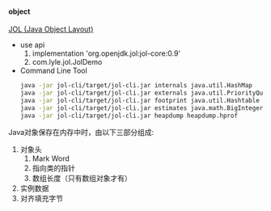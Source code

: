 #### object

[JOL (Java Object Layout)](http://openjdk.java.net/projects/code-tools/jol/)

+ use api
  1. implementation 'org.openjdk.jol:jol-core:0.9'
  2. com.lyle.jol.JolDemo
+ Command Line Tool
  ```bash
  java -jar jol-cli/target/jol-cli.jar internals java.util.HashMap
  java -jar jol-cli/target/jol-cli.jar externals java.util.PriorityQueue
  java -jar jol-cli/target/jol-cli.jar footprint java.util.Hashtable
  java -jar jol-cli/target/jol-cli.jar estimates java.math.BigInteger
  java -jar jol-cli/target/jol-cli.jar heapdump heapdump.hprof
  ```

Java对象保存在内存中时，由以下三部分组成:
1. 对象头
    1. Mark Word
    2. 指向类的指针
    3. 数组长度（只有数组对象才有）
2. 实例数据
3. 对齐填充字节